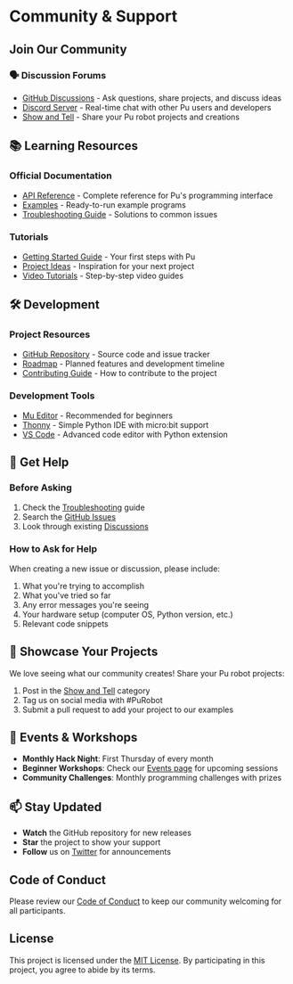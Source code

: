 # Community & Support

## Join Our Community

### 🗣️ Discussion Forums
- [GitHub Discussions](https://github.com/NovaSeq/RobotPu/discussions) - Ask questions, share projects, and discuss ideas
- [Discord Server](https://discord.gg/example) - Real-time chat with other Pu users and developers
- [Show and Tell](https://github.com/NovaSeq/RobotPu/discussions/categories/show-and-tell) - Share your Pu robot projects and creations

## 📚 Learning Resources

### Official Documentation
- [API Reference](API-Reference) - Complete reference for Pu's programming interface
- [Examples](Examples) - Ready-to-run example programs
- [Troubleshooting Guide](Troubleshooting) - Solutions to common issues

### Tutorials
- [Getting Started Guide](Getting-Started) - Your first steps with Pu
- [Project Ideas](https://github.com/NovaSeq/RobotPu/discussions/categories/project-ideas) - Inspiration for your next project
- [Video Tutorials](https://youtube.com/playlist?list=example) - Step-by-step video guides

## 🛠️ Development

### Project Resources
- [GitHub Repository](https://github.com/NovaSeq/RobotPu) - Source code and issue tracker
- [Roadmap](https://github.com/orgs/NovaSeq/projects/1) - Planned features and development timeline
- [Contributing Guide](../CONTRIBUTING.md) - How to contribute to the project

### Development Tools
- [Mu Editor](https://codewith.mu/) - Recommended for beginners
- [Thonny](https://thonny.org/) - Simple Python IDE with micro:bit support
- [VS Code](https://code.visualstudio.com/) - Advanced code editor with Python extension

## 📢 Get Help

### Before Asking
1. Check the [Troubleshooting](Troubleshooting) guide
2. Search the [GitHub Issues](https://github.com/NovaSeq/RobotPu/issues)
3. Look through existing [Discussions](https://github.com/NovaSeq/RobotPu/discussions)

### How to Ask for Help
When creating a new issue or discussion, please include:
1. What you're trying to accomplish
2. What you've tried so far
3. Any error messages you're seeing
4. Your hardware setup (computer OS, Python version, etc.)
5. Relevant code snippets

## 🌟 Showcase Your Projects
We love seeing what our community creates! Share your Pu robot projects:
1. Post in the [Show and Tell](https://github.com/NovaSeq/RobotPu/discussions/categories/show-and-tell) category
2. Tag us on social media with #PuRobot
3. Submit a pull request to add your project to our examples

## 📅 Events & Workshops
- **Monthly Hack Night**: First Thursday of every month
- **Beginner Workshops**: Check our [Events page](https://github.com/NovaSeq/RobotPu/discussions/categories/events) for upcoming sessions
- **Community Challenges**: Monthly programming challenges with prizes

## 📫 Stay Updated
- **Watch** the GitHub repository for new releases
- **Star** the project to show your support
- **Follow** us on [Twitter](https://twitter.com/example) for announcements

## Code of Conduct
Please review our [Code of Conduct](../CODE_OF_CONDUCT.md) to keep our community welcoming for all participants.

## License
This project is licensed under the [MIT License](../LICENSE). By participating in this project, you agree to abide by its terms.

